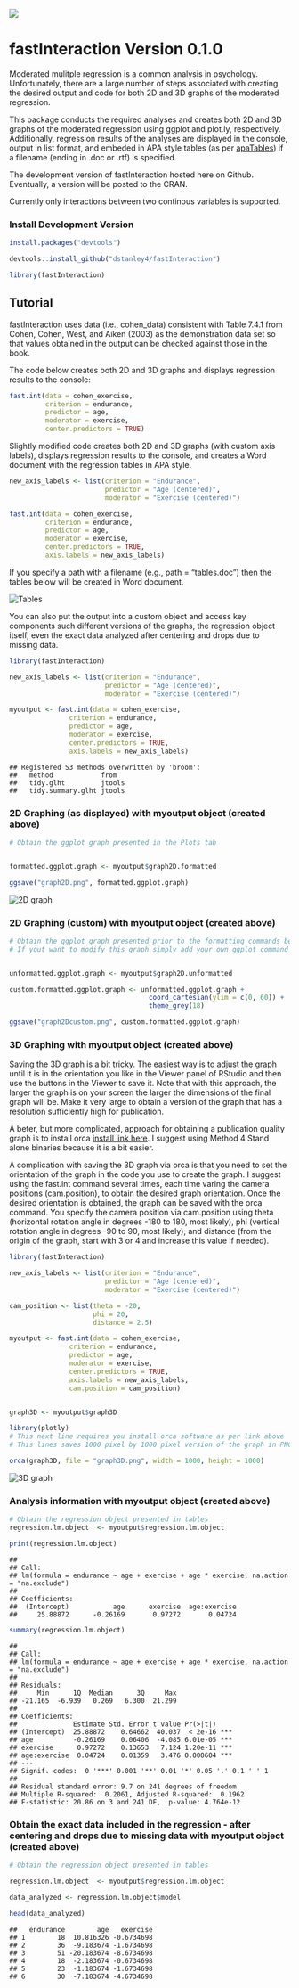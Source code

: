 ![](https://github.com/dstanley4/fastInteraction/blob/master/vignettes/fastInteraction.gif)

fastInteraction Version 0.1.0
=============================

Moderated mulitple regression is a common analysis in psychology.
Unfortunately, there are a large number of steps associated with
creating the desired output and code for both 2D and 3D graphs of the
moderated regression.

This package conducts the required analyses and creates both 2D and 3D
graphs of the moderated regression using ggplot and plot.ly,
respectively. Additionally, regression results of the analyses are
displayed in the console, output in list format, and embeded in APA
style tables (as per
[apaTables](https://cran.r-project.org/package=apaTables)) if a filename
(ending in .doc or .rtf) is specified.

The development version of fastInteraction hosted here on Github.
Eventually, a version will be posted to the CRAN.

Currently only interactions between two continous variables is
supported.

### Install Development Version

``` r
install.packages("devtools")

devtools::install_github("dstanley4/fastInteraction")

library(fastInteraction)
```

Tutorial
--------

fastInteraction uses data (i.e., cohen\_data) consistent with Table
7.4.1 from Cohen, Cohen, West, and Aiken (2003) as the demonstration
data set so that values obtained in the output can be checked against
those in the book.

The code below creates both 2D and 3D graphs and displays regression
results to the console:

``` r
fast.int(data = cohen_exercise,
         criterion = endurance,
         predictor = age,
         moderator = exercise,
         center.predictors = TRUE)
```

Slightly modified code creates both 2D and 3D graphs (with custom axis
labels), displays regression results to the console, and creates a Word
document with the regression tables in APA style.

``` r
new_axis_labels <- list(criterion = "Endurance",
                        predictor = "Age (centered)",
                        moderator = "Exercise (centered)")

fast.int(data = cohen_exercise,
         criterion = endurance,
         predictor = age,
         moderator = exercise,
         center.predictors = TRUE,
         axis.labels = new_axis_labels)
```

If you specify a path with a filename (e.g., path = “tables.doc”) then
the tables below will be created in Word document.

![Tables](https://github.com/dstanley4/fastInteraction/blob/master/vignettes/tables_apa.gif)

You can also put the output into a custom object and access key
components such different versions of the graphs, the regression object
itself, even the exact data analyzed after centering and drops due to
missing data.

``` r
library(fastInteraction)

new_axis_labels <- list(criterion = "Endurance",
                        predictor = "Age (centered)",
                        moderator = "Exercise (centered)")

myoutput <- fast.int(data = cohen_exercise,
               criterion = endurance,
               predictor = age,
               moderator = exercise,
               center.predictors = TRUE,
               axis.labels = new_axis_labels)
```

    ## Registered S3 methods overwritten by 'broom':
    ##   method            from  
    ##   tidy.glht         jtools
    ##   tidy.summary.glht jtools

### 2D Graphing (as displayed) with myoutput object (created above)

``` r
# Obtain the ggplot graph presented in the Plots tab


formatted.ggplot.graph <- myoutput$graph2D.formatted

ggsave("graph2D.png", formatted.ggplot.graph)
```

![2D
graph](https://github.com/dstanley4/fastInteraction/blob/master/vignettes/graph2D.gif)

### 2D Graphing (custom) with myoutput object (created above)

``` r
# Obtain the ggplot graph presented prior to the formatting commands being applied
# If yout want to modify this graph simply add your own ggplot command as illustrated below: 


unformatted.ggplot.graph <- myoutput$graph2D.unformatted

custom.formatted.ggplot.graph <- unformatted.ggplot.graph +
                                   coord_cartesian(ylim = c(0, 60)) +
                                   theme_grey(18)

ggsave("graph2Dcustom.png", custom.formatted.ggplot.graph)
```

### 3D Graphing with myoutput object (created above)

Saving the 3D graph is a bit tricky. The easiest way is to adjust the
graph until it is in the orientation you like in the Viewer panel of
RStudio and then use the buttons in the Viewer to save it. Note that
with this approach, the larger the graph is on your screen the larger
the dimensions of the final graph will be. Make it very large to obtain
a version of the graph that has a resolution sufficiently high for
publication.

A beter, but more complicated, approach for obtaining a publication
quality graph is to install orca [install link
here](https://github.com/plotly/orca). I suggest using Method 4 Stand
alone binaries because it is a bit easier.

A complication with saving the 3D graph via orca is that you need to set
the orientation of the graph in the code you use to create the graph. I
suggest using the fast.int command several times, each time varing the
camera positions (cam.position), to obtain the desired graph
orientation. Once the desired orientation is obtained, the graph can be
saved with the orca command. You specify the camera position via
cam.position using theta (horizontal rotation angle in degrees -180 to
180, most likely), phi (vertical rotation angle in degrees -90 to 90,
most likely), and distance (from the origin of the graph, start with 3
or 4 and increase this value if needed).

``` r
library(fastInteraction)

new_axis_labels <- list(criterion = "Endurance",
                        predictor = "Age (centered)",
                        moderator = "Exercise (centered)")

cam_position <- list(theta = -20,
                     phi = 20,
                     distance = 2.5)

myoutput <- fast.int(data = cohen_exercise,
               criterion = endurance,
               predictor = age,
               moderator = exercise,
               center.predictors = TRUE,
               axis.labels = new_axis_labels,
               cam.position = cam_position)


graph3D <- myoutput$graph3D

library(plotly)
# This next line requires you install orca software as per link above
# This lines saves 1000 pixel by 1000 pixel version of the graph in PNG format

orca(graph3D, file = "graph3D.png", width = 1000, height = 1000)
```

![3D
graph](https://github.com/dstanley4/fastInteraction/blob/master/vignettes/graph3D.gif)

### Analysis information with myoutput object (created above)

``` r
# Obtain the regression object presented in tables
regression.lm.object  <- myoutput$regression.lm.object

print(regression.lm.object)
```

    ## 
    ## Call:
    ## lm(formula = endurance ~ age + exercise + age * exercise, na.action = "na.exclude")
    ## 
    ## Coefficients:
    ##  (Intercept)           age      exercise  age:exercise  
    ##     25.88872      -0.26169       0.97272       0.04724

``` r
summary(regression.lm.object)
```

    ## 
    ## Call:
    ## lm(formula = endurance ~ age + exercise + age * exercise, na.action = "na.exclude")
    ## 
    ## Residuals:
    ##     Min      1Q  Median      3Q     Max 
    ## -21.165  -6.939   0.269   6.300  21.299 
    ## 
    ## Coefficients:
    ##              Estimate Std. Error t value Pr(>|t|)    
    ## (Intercept)  25.88872    0.64662  40.037  < 2e-16 ***
    ## age          -0.26169    0.06406  -4.085 6.01e-05 ***
    ## exercise      0.97272    0.13653   7.124 1.20e-11 ***
    ## age:exercise  0.04724    0.01359   3.476 0.000604 ***
    ## ---
    ## Signif. codes:  0 '***' 0.001 '**' 0.01 '*' 0.05 '.' 0.1 ' ' 1
    ## 
    ## Residual standard error: 9.7 on 241 degrees of freedom
    ## Multiple R-squared:  0.2061, Adjusted R-squared:  0.1962 
    ## F-statistic: 20.86 on 3 and 241 DF,  p-value: 4.764e-12

### Obtain the exact data included in the regression - after centering and drops due to missing data with myoutput object (created above)

``` r
# Obtain the regression object presented in tables

regression.lm.object  <- myoutput$regression.lm.object

data_analyzed <- regression.lm.object$model

head(data_analyzed)
```

    ##   endurance        age   exercise
    ## 1        18  10.816326 -0.6734698
    ## 2        36  -9.183674 -1.6734698
    ## 3        51 -20.183674 -8.6734698
    ## 4        18  -2.183674 -0.6734698
    ## 5        23  -1.183674 -1.6734698
    ## 6        30  -7.183674 -4.6734698
